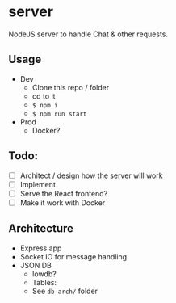 # server

NodeJS server to handle Chat & other requests.

## Usage
- Dev
  - Clone this repo / folder 
  - cd to it
  - `$ npm i`
  - `$ npm run start`
- Prod
  - Docker?

## Todo:
- [ ] Architect / design how the server will work
- [ ] Implement
- [ ] Serve the React frontend?
- [ ] Make it work with Docker

## Architecture
- Express app
- Socket IO for message handling
- JSON DB
  - lowdb?
  - Tables:
  - See `db-arch/` folder
